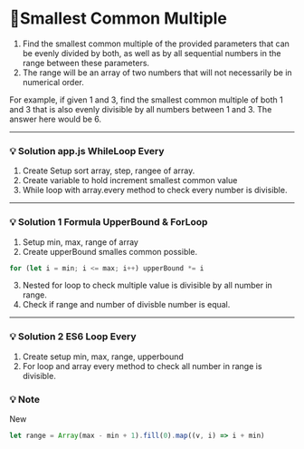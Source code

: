 # 📝Smallest Common Multiple

1. Find the smallest common multiple of the provided parameters that can be evenly divided by both, as well as by all sequential numbers in the range between these parameters.
2. The range will be an array of two numbers that will not necessarily be in numerical order.

For example, if given 1 and 3, find the smallest common multiple of both 1 and 3 that is also evenly divisible by all numbers between 1 and 3. The answer here would be 6.

---

### 💡 Solution app.js **WhileLoop Every**

1. Create Setup sort array, step, rangee of array.
2. Create variable to hold increment smallest common value
3. While loop with array.every method to check every number  is divisible.
---

### 💡 Solution 1 **Formula UpperBound & ForLoop**
1. Setup min, max, range of array
2. Create upperBound smalles common possible.
```js
for (let i = min; i <= max; i++) upperBound *= i
```
3. Nested for loop to check multiple value is divisible by all number in range.
4. Check if range and number of divisble number is equal.
---

### 💡 Solution 2 **ES6 Loop Every**
1. Create setup min, max, range, upperbound
2. For loop and array every method to check all number in range is divisible.
### 💡 **Note**
New 
```js
let range = Array(max - min + 1).fill(0).map((v, i) => i + min)
```







